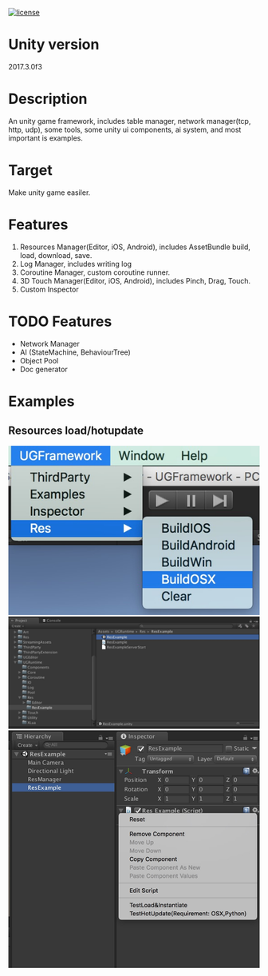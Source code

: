 [![license](https://img.shields.io/badge/license-MIT-blue.png)](LICENSE)

# Unity version
2017.3.0f3

# Description
An unity game framework, includes table manager, network manager(tcp, http, udp), some tools, some unity ui components, ai system, and most important is examples.

# Target
Make unity game easiler.

# Features
1. Resources Manager(Editor, iOS, Android), includes AssetBundle build, load, download, save.
2. Log Manager, includes writing log
3. Coroutine Manager, custom coroutine runner.
4. 3D Touch Manager(Editor, iOS, Android), includes Pinch, Drag, Touch.
5. Custom Inspector 

# TODO Features
- Network Manager
- AI (StateMachine, BehaviourTree)
- Object Pool
- Doc generator

# Examples
## Resources load/hotupdate
![](Doc/Pictures/res_example_0.jpeg)
![](Doc/Pictures/res_example_1.jpeg)
![](Doc/Pictures/res_example_2.jpeg)